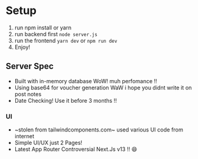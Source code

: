 # Setup

1. run npm install or yarn
2. run backend first `node server.js`
3. run the frontend `yarn dev` or `npm run dev`
4. Enjoy!


## Server Spec

- Built with in-memory database WoW! muh perfomance !!
- Using base64 for voucher generation WaW i hope you didnt write it on post notes
- Date Checking! Use it before 3 months !!


### UI

- ~stolen from tailwindcomponents.com~ used various UI code from internet
- Simple UI/UX just 2 Pages!
- Latest App Router Controversial Next.Js v13 !! :smile: